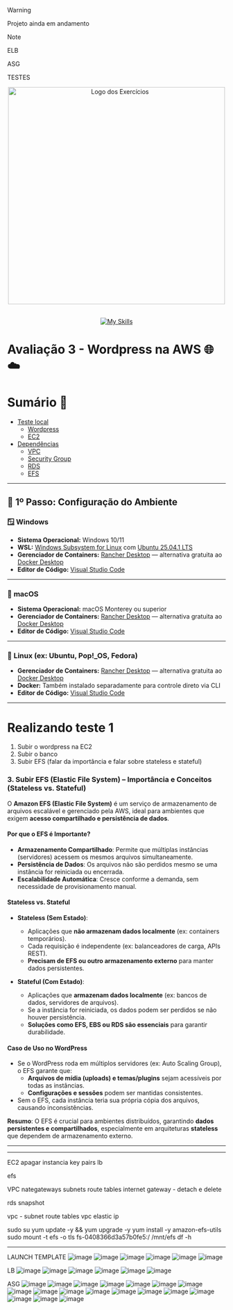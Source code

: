 > [!WARNING]
> Projeto ainda em andamento

> [!NOTE]
> ELB
> 
> ASG
> 
> TESTES

<p align="center">
  <img src="https://github.com/user-attachments/assets/fc8a7bf4-b1bf-45ee-84d0-8ffffbf0cec9" alt="Logo dos Exercícios" width="500">
</p>
<br>

<div align="center">
  <a href="https://skillicons.dev">
    <img src="https://skillicons.dev/icons?i=aws,linux,docker,wordpress" alt="My Skills" />
  </a>
</div>

# Avaliação 3 - Wordpress na AWS 🌐☁️

# Sumário 📝

- [Teste local](https://github.com/andrrade/Project2-CompassUOL-DevSecOps/tree/main/01-Teste)
  - [Wordpress](https://github.com/andrrade/Project2-CompassUOL-DevSecOps/blob/main/01-Teste/01-Wordpress/README.md)
  - [EC2](https://github.com/andrrade/Project2-CompassUOL-DevSecOps/blob/main/01-Teste/02-EC2/README.MD)
- [Dependências](https://github.com/andrrade/Project2-CompassUOL-DevSecOps/tree/main/02-Dependencias)
  - [VPC](https://github.com/andrrade/Project2-CompassUOL-DevSecOps/blob/main/02-Dependencias/01-VPC/README.md)
  - [Security Group](https://github.com/andrrade/Project2-CompassUOL-DevSecOps/blob/main/02-Dependencias/02-SecurityGroup/README.md)
  - [RDS](https://github.com/andrrade/Project2-CompassUOL-DevSecOps/blob/main/02-Dependencias/03-Banco-de-Dados-RDS/README.md)
  - [EFS](https://github.com/andrrade/Project2-CompassUOL-DevSecOps/blob/main/02-Dependencias/04-EFS/README.md)

---

## 👣 1º Passo: Configuração do Ambiente

### 🪟 **Windows**

* **Sistema Operacional:** Windows 10/11
* **WSL:** [Windows Subsystem for Linux](https://learn.microsoft.com/en-us/windows/wsl/) com [Ubuntu 25.04.1 LTS](https://documentation.ubuntu.com/server/)
* **Gerenciador de Containers:** [Rancher Desktop](https://rancherdesktop.io/) — alternativa gratuita ao [Docker Desktop](https://www.docker.com/products/docker-desktop/)
* **Editor de Código:** [Visual Studio Code](https://code.visualstudio.com/)

---

### 🍏 **macOS**

* **Sistema Operacional:** macOS Monterey ou superior
* **Gerenciador de Containers:** [Rancher Desktop](https://rancherdesktop.io/) — alternativa gratuita ao [Docker Desktop](https://www.docker.com/products/docker-desktop/)
* **Editor de Código:** [Visual Studio Code](https://code.visualstudio.com/)

---

### 🐧 **Linux (ex: Ubuntu, Pop!\_OS, Fedora)**

* **Gerenciador de Containers:** [Rancher Desktop](https://rancherdesktop.io/) — alternativa gratuita ao [Docker Desktop](https://www.docker.com/products/docker-desktop/)
* **Docker:** Também instalado separadamente para controle direto via CLI
* **Editor de Código:** [Visual Studio Code](https://code.visualstudio.com/)

---

# Realizando teste 1
1. Subir o wordpress na EC2
2. Subir o banco
3. Subir EFS (falar da importância e falar sobre stateless e stateful)

### **3. Subir EFS (Elastic File System) – Importância e Conceitos (Stateless vs. Stateful)**  

O **Amazon EFS (Elastic File System)** é um serviço de armazenamento de arquivos escalável e gerenciado pela AWS, ideal para ambientes que exigem **acesso compartilhado e persistência de dados**.  

#### **Por que o EFS é Importante?**  
- **Armazenamento Compartilhado**: Permite que múltiplas instâncias (servidores) acessem os mesmos arquivos simultaneamente.  
- **Persistência de Dados**: Os arquivos não são perdidos mesmo se uma instância for reiniciada ou encerrada.  
- **Escalabilidade Automática**: Cresce conforme a demanda, sem necessidade de provisionamento manual.  

#### **Stateless vs. Stateful**  
- **Stateless (Sem Estado)**:  
  - Aplicações que **não armazenam dados localmente** (ex: containers temporários).  
  - Cada requisição é independente (ex: balanceadores de carga, APIs REST).  
  - **Precisam de EFS ou outro armazenamento externo** para manter dados persistentes.  

- **Stateful (Com Estado)**:  
  - Aplicações que **armazenam dados localmente** (ex: bancos de dados, servidores de arquivos).  
  - Se a instância for reiniciada, os dados podem ser perdidos se não houver persistência.  
  - **Soluções como EFS, EBS ou RDS são essenciais** para garantir durabilidade.  

#### **Caso de Uso no WordPress**  

- Se o WordPress roda em múltiplos servidores (ex: Auto Scaling Group), o EFS garante que:  
  - **Arquivos de mídia (uploads) e temas/plugins** sejam acessíveis por todas as instâncias.  
  - **Configurações e sessões** podem ser mantidas consistentes.  
- Sem o EFS, cada instância teria sua própria cópia dos arquivos, causando inconsistências.  

**Resumo**: O EFS é crucial para ambientes distribuídos, garantindo **dados persistentes e compartilhados**, especialmente em arquiteturas **stateless** que dependem de armazenamento externo.

---



---
EC2
apagar instancia
key pairs
lb

efs

VPC
nategateways
subnets
route tables
internet gateway - detach e delete

rds
snapshot

vpc - subnet
route tables
vpc
elastic ip



sudo su
yum update -y && yum upgrade -y
yum install -y amazon-efs-utils
sudo mount -t efs -o tls fs-0408366d3a57b0fe5:/ /mnt/efs
df -h

---

LAUNCH TEMPLATE
![image](https://github.com/user-attachments/assets/c3fb650c-19e5-4ea4-a38f-1d2d21c7915b)
![image](https://github.com/user-attachments/assets/0e9a0062-8fd5-48a9-aacd-73144718a155)
![image](https://github.com/user-attachments/assets/ebc0f591-b28b-4486-8e82-8a41dc31d04d)
![image](https://github.com/user-attachments/assets/db902fa7-2eaa-40c6-975d-f31a040fd340)
![image](https://github.com/user-attachments/assets/e15e79c4-7494-4a77-ac35-6747e0ad4999)
![image](https://github.com/user-attachments/assets/beb22991-f4ad-4b26-85d7-02afc7b0dba9)

LB
![image](https://github.com/user-attachments/assets/82bb2ee7-2103-457f-8774-ce70b3596dd6)
![image](https://github.com/user-attachments/assets/eae02eb2-f122-4f3d-a2d2-357a12821839)
![image](https://github.com/user-attachments/assets/164b5590-a62e-4d4c-bfd0-6561dbc76142)
![image](https://github.com/user-attachments/assets/9176d4ec-53e6-45af-a360-15fce6c2091e)
![image](https://github.com/user-attachments/assets/4d1345bb-f92a-4055-af70-7687b0ebd690)
![image](https://github.com/user-attachments/assets/fc35b139-3d9c-4169-b6f1-088c3bd03408)

ASG
![image](https://github.com/user-attachments/assets/d49e2ff6-9b0f-4897-88c7-e635cd632d68)
![image](https://github.com/user-attachments/assets/b3857e9c-9361-4736-952b-74cb94bee7f2)
![image](https://github.com/user-attachments/assets/b9285afc-93a1-40fb-ba59-808bbfb99809)
![image](https://github.com/user-attachments/assets/d067d75f-ee7a-4b79-97ab-30c1cf401a89)
![image](https://github.com/user-attachments/assets/cb64c89b-bba7-4f5a-a480-886da38b3cdc)
![image](https://github.com/user-attachments/assets/58ae61bf-55fc-4d95-a7b5-bff8f7418fa2)
![image](https://github.com/user-attachments/assets/73195a47-a105-4f0b-865f-8b51dfa30656)
![image](https://github.com/user-attachments/assets/cbb2a6ba-2d0c-42c1-83ee-3432378a29ae)
![image](https://github.com/user-attachments/assets/4804a9fa-abc8-420b-8dc6-666612a1ee71)
![image](https://github.com/user-attachments/assets/99896581-46ec-4349-9c00-cf17d598dec5)
![image](https://github.com/user-attachments/assets/ec6c9a0a-70b8-4018-b2f6-b51959860930)
![image](https://github.com/user-attachments/assets/1de55719-5a3f-49a2-97ba-9e6a2bb9f8fe)
![image](https://github.com/user-attachments/assets/f5846749-c959-4502-a7d8-ab79e6b95515)
![image](https://github.com/user-attachments/assets/deecf1b2-fcc4-4051-9ac1-0ea39354f951)
![image](https://github.com/user-attachments/assets/3c32b063-6d60-4d93-bd1d-18c04f1163cd)
![image](https://github.com/user-attachments/assets/a6a0ee41-c495-4681-a9cb-529942f0fbbf)
![image](https://github.com/user-attachments/assets/e02bb7c0-d2c6-43ec-9a30-a782bfcf4fe1)
![image](https://github.com/user-attachments/assets/f6da86b2-ff12-4e64-ab55-3419d1820a5a)




